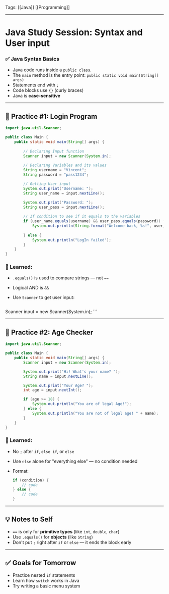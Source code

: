 Tags: [[Java]] [[Programming]]

---
# Java Study Session: Syntax and User input

### ✅ Java Syntax Basics
- Java code runs inside a `public class`.
- The `main` method is the entry point:  `public static void main(String[] args)`
- Statements end with `;`
- Code blocks use `{}` (curly braces)
- Java is **case-sensitive**

---

## 🧪 Practice #1: Login Program

```java
import java.util.Scanner;

public class Main {
    public static void main(String[] args) {
	    
	    // Declaring Input function
        Scanner input = new Scanner(System.in);
    
        // Declaring Variables and its values
        String username = "Vincent";
        String password = "pass1234";

		// Getting User input
        System.out.print("Username: ");
        String user_name = input.nextLine();

        System.out.print("Password: ");
        String user_pass = input.nextLine();
	
        // If condition to see if it equals to the variables
        if (user_name.equals(username) && user_pass.equals(password)) {
            System.out.println(String.format("Welcome back, %s!", user_name));
         
        } else {
            System.out.println("LogIn failed");
        }
    }
}
```

### 🧠 Learned:

- `.equals()` is used to compare strings — not `==`
- Logical AND is `&&`
- Use `Scanner` to get user input:

    ```java
Scanner input = new Scanner(System.in);
    ```

---

## 🧪 Practice #2: Age Checker

```java
import java.util.Scanner;

public class Main {
    public static void main(String[] args) {
        Scanner input = new Scanner(System.in);

        System.out.print("Hi! What's your name? ");
        String name = input.nextLine();

        System.out.print("Your Age? ");
        int age = input.nextInt();

        if (age >= 18) {
            System.out.println("You are of legal Age!");
        } else {
            System.out.println("You are not of legal age! " + name);
        }
    }
}
```

### 🧠 Learned:

- No `;` after `if`, `else if`, or `else`
- Use `else` alone for "everything else" — no condition needed
- Format:

    ```java
    if (condition) {
        // code
    } else {
        // code
    }
    ```
---
## 💡 Notes to Self

- `==` is only for **primitive types** (like `int`, `double`, `char`)
- Use `.equals()` for **objects** (like `String`)
- Don't put `;` right after `if` or `else` — it ends the block early

---
## ✅ Goals for Tomorrow

- Practice nested `if` statements
- Learn how `switch` works in Java
- Try writing a basic menu system
